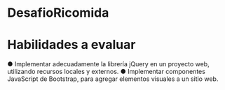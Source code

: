 # DesafioRicomida

# Habilidades a evaluar

● Implementar adecuadamente la librería jQuery en un proyecto web, utilizando
recursos locales y externos.
● Implementar componentes JavaScript de Bootstrap, para agregar elementos visuales
a un sitio web.
